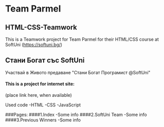 # Team Parmel
## HTML-CSS-Teamwork
This is a Teamwork project for Team Parmel for their HTML/CSS course at SoftUni (https://softuni.bg/)

## Стани Богат със SoftUni
Участвай в Живото предаване "Стани Богат Програмист @SoftUni"

#### This is a project for internet site:
(place link here, when available)

Used code
  -HTML
  -CSS
  -JavaScript
  
###Pages:
####1.Index
  -Some info
####2.SoftUni Team
  -Some info
####3.Previous Winners
  -Some info
